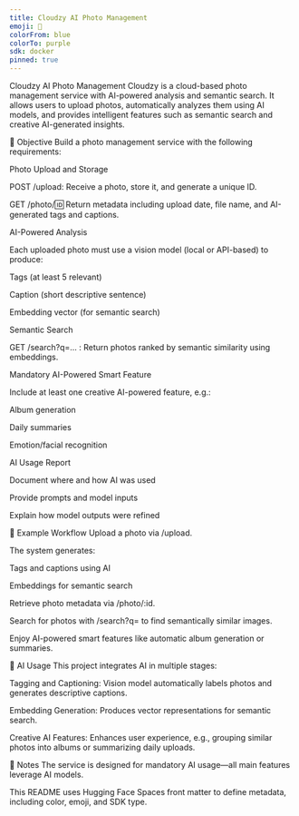 ```yaml
---
title: Cloudzy AI Photo Management
emoji: 📸
colorFrom: blue
colorTo: purple
sdk: docker
pinned: true
---
```

Cloudzy AI Photo Management
Cloudzy is a cloud-based photo management service with AI-powered analysis and semantic search. It allows users to upload photos, automatically analyzes them using AI models, and provides intelligent features such as semantic search and creative AI-generated insights.

🚀 Objective
Build a photo management service with the following requirements:

Photo Upload and Storage

POST /upload: Receive a photo, store it, and generate a unique ID.

GET /photo/:id: Return metadata including upload date, file name, and AI-generated tags and captions.

AI-Powered Analysis

Each uploaded photo must use a vision model (local or API-based) to produce:

Tags (at least 5 relevant)

Caption (short descriptive sentence)

Embedding vector (for semantic search)

Semantic Search

GET /search?q=... : Return photos ranked by semantic similarity using embeddings.

Mandatory AI-Powered Smart Feature

Include at least one creative AI-powered feature, e.g.:

Album generation

Daily summaries

Emotion/facial recognition

AI Usage Report

Document where and how AI was used

Provide prompts and model inputs

Explain how model outputs were refined

📂 Example Workflow
Upload a photo via /upload.

The system generates:

Tags and captions using AI

Embeddings for semantic search

Retrieve photo metadata via /photo/:id.

Search for photos with /search?q=<query> to find semantically similar images.

Enjoy AI-powered smart features like automatic album generation or summaries.

🤖 AI Usage
This project integrates AI in multiple stages:

Tagging and Captioning: Vision model automatically labels photos and generates descriptive captions.

Embedding Generation: Produces vector representations for semantic search.

Creative AI Features: Enhances user experience, e.g., grouping similar photos into albums or summarizing daily uploads.

📌 Notes
The service is designed for mandatory AI usage—all main features leverage AI models.

This README uses Hugging Face Spaces front matter to define metadata, including color, emoji, and SDK type.

